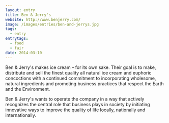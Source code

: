 ```yaml
---
layout: entry
title: Ben & Jerry's
website: http://www.benjerry.com/
image: /images/entries/ben-and-jerrys.jpg
tags:
  - entry
entrytags:
  - food
  - fair
date: 2014-03-10
---
```


Ben & Jerry's makes ice cream – for its own sake. Their goal is to make, distribute and sell the finest quality all natural ice cream and euphoric concoctions with a continued commitment to incorporating wholesome, natural ingredients and promoting business practices that respect the Earth and the Environment.

Ben & Jerry's wants to operate the company in a way that actively recognizes the central role that business plays in society by initiating innovative ways to improve the quality of life locally, nationally and internationally.